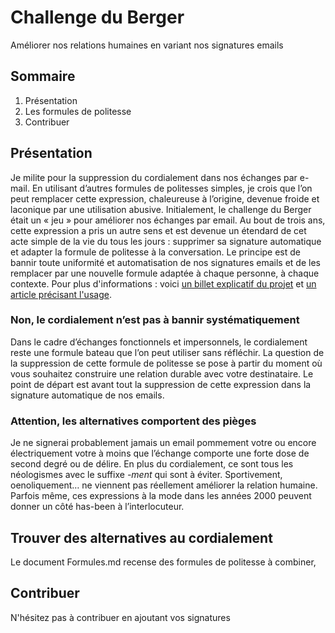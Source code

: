 Challenge du Berger
=================
Améliorer nos relations humaines en variant nos signatures emails

## Sommaire
1. Présentation
2. Les formules de politesse
3. Contribuer

## Présentation
Je milite pour la suppression du cordialement dans nos échanges par e-mail. En utilisant d’autres formules de politesses simples, je crois que l’on peut remplacer cette expression, chaleureuse à l’origine, devenue froide et laconique par une utilisation abusive.
Initialement, le challenge du Berger était un « jeu » pour améliorer nos échanges par email. Au bout de trois ans, cette expression a pris un autre sens et est devenue un étendard de cet acte simple de la vie du tous les jours : supprimer sa signature automatique et adapter la formule de politesse à la conversation.
Le principe est de bannir toute uniformité et automatisation de nos signatures emails et de les remplacer par une nouvelle formule adaptée à chaque personne, à chaque contexte. 
Pour plus d'informations : voici [un billet explicatif du projet](http://notes.desbenoit.net/Supprimer-le-cordialement-trois) et [un article précisant l'usage](http://notes.desbenoit.net/Supprimer-le-cordialement-trois).

### Non, le cordialement n’est pas à bannir systématiquement
Dans le cadre d’échanges fonctionnels et impersonnels, le cordialement reste une formule bateau que l’on peut utiliser sans réfléchir. La question de la suppression de cette formule de politesse se pose à partir du moment où vous souhaitez construire une relation durable avec votre destinataire.
Le point de départ est avant tout la suppression de cette expression dans la signature automatique de nos emails.

### Attention, les alternatives comportent des pièges
Je ne signerai probablement jamais un email pommement votre ou encore électriquement votre à moins que l’échange comporte une forte dose de second degré ou de délire. En plus du cordialement, ce sont tous les néologismes avec le suffixe *-ment* qui sont à éviter. Sportivement, oenoliquement… ne viennent pas réellement améliorer la relation humaine. Parfois même, ces expressions à la mode dans les années 2000 peuvent donner un côté has-been à l’interlocuteur.

## Trouver des alternatives au cordialement
Le document Formules.md recense des formules de politesse à combiner,  

## Contribuer
N'hésitez pas à contribuer en ajoutant vos signatures
